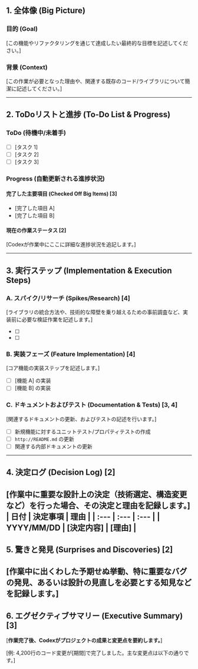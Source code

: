 ## 1. 全体像 (Big Picture)

### 目的 (Goal)
[この機能やリファクタリングを通じて達成したい最終的な目標を記述してください。]

### 背景 (Context)
[この作業が必要となった理由や、関連する既存のコード/ライブラリについて簡潔に記述してください。]

---

## 2. ToDoリストと進捗 (To-Do List & Progress)

### ToDo (待機中/未着手)
- [ ] [タスク 1]
- [ ] [タスク 2]
- [ ] [タスク 3]

### Progress (自動更新される進捗状況)

#### 完了した主要項目 (Checked Off Big Items) [3]
- [完了した項目 A]
- [完了した項目 B]

#### 現在の作業ステータス [2]
[Codexが作業中にここに詳細な進捗状況を追記します。]

---

## 3. 実行ステップ (Implementation & Execution Steps)

### A. スパイク/リサーチ (Spikes/Research) [4]
[ライブラリの統合方法や、技術的な障壁を乗り越えるための事前調査など、実装前に必要な検証作業を記述します。]
- [ ] [スパイク 1]: [トピック]
- [ ] [スパイク 2]: [トピック]

### B. 実装フェーズ (Feature Implementation) [4]
[コア機能の実装ステップを記述します。]
- [ ] [機能 A] の実装
- [ ] [機能 B] の実装

### C. ドキュメントおよびテスト (Documentation & Tests) [3, 4]
[関連するドキュメントの更新、およびテストの記述を行います。]
- [ ] 新規機能に対するユニットテスト/プロパティテストの作成
- [ ] `http://README.md` の更新
- [ ] 関連する内部ドキュメントの更新

---

## 4. 決定ログ (Decision Log) [2]

[作業中に重要な設計上の決定（技術選定、構造変更など）を行った場合、その決定と理由を記録します。]
| 日付 | 決定事項 | 理由 |
| :--- | :--- | :--- |
| YYYY/MM/DD | [決定内容] | [理由] |
---
## 5. 驚きと発見 (Surprises and Discoveries) [2]
[作業中に出くわした予期せぬ挙動、特に重要なバグの発見、あるいは設計の見直しを必要とする知見などを記録します。]
---
## 6. エグゼクティブサマリー (Executive Summary) [3]
[**作業完了後、Codexがプロジェクトの成果と変更点を要約します。**]

[例: 4,200行のコード変更が[期間]で完了しました。主な変更点は以下の通りです。]